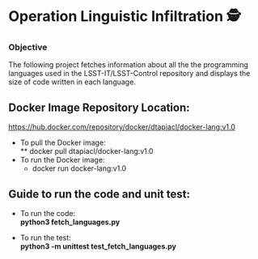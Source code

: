# Operation Linguistic Infiltration 🕵

### Objective

The following project fetches information about all the the programming languages used in the LSST-IT/LSST-Control repository and displays the size of code written in each language. 

## Docker Image Repository Location:
   https://hub.docker.com/repository/docker/dtapiacl/docker-lang:v1.0
* To pull the Docker image: <br>
  ** docker pull dtapiacl/docker-lang:v1.0
* To run the Docker image: <br>
  * docker run docker-lang:v1.0

## Guide to run the code and unit test:
* To run the code:<br>
  **python3 fetch_languages.py**

* To run the test:<br>
  **python3 -m unittest test_fetch_languages.py**